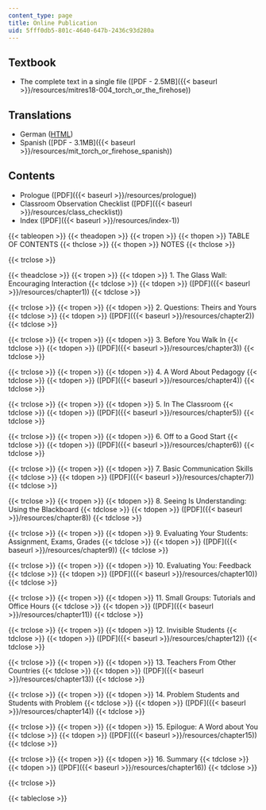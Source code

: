 ```yaml
---
content_type: page
title: Online Publication
uid: 5fff0db5-801c-4640-647b-2436c93d280a
---
```


Textbook
--------

*   The complete text in a single file ([PDF - 2.5MB]({{< baseurl >}}/resources/mitres18-004_torch_or_the_firehose))

Translations
------------

*   German ([HTML](http://users.physik.tu-muenchen.de/teggert/torch/index.html))
*   Spanish ([PDF - 3.1MB]({{< baseurl >}}/resources/mit_torch_or_firehose_spanish))

Contents
--------

*   Prologue ([PDF]({{< baseurl >}}/resources/prologue))
*   Classroom Observation Checklist ([PDF]({{< baseurl >}}/resources/class_checklist))
*   Index ([PDF]({{< baseurl >}}/resources/index-1))

{{< tableopen >}}
{{< theadopen >}}
{{< tropen >}}
{{< thopen >}}
TABLE OF CONTENTS
{{< thclose >}}
{{< thopen >}}
NOTES
{{< thclose >}}

{{< trclose >}}

{{< theadclose >}}
{{< tropen >}}
{{< tdopen >}}
1\. The Glass Wall: Encouraging Interaction
{{< tdclose >}}
{{< tdopen >}}
([PDF]({{< baseurl >}}/resources/chapter1))
{{< tdclose >}}

{{< trclose >}}
{{< tropen >}}
{{< tdopen >}}
2\. Questions: Theirs and Yours
{{< tdclose >}}
{{< tdopen >}}
([PDF]({{< baseurl >}}/resources/chapter2))
{{< tdclose >}}

{{< trclose >}}
{{< tropen >}}
{{< tdopen >}}
3\. Before You Walk In
{{< tdclose >}}
{{< tdopen >}}
([PDF]({{< baseurl >}}/resources/chapter3))
{{< tdclose >}}

{{< trclose >}}
{{< tropen >}}
{{< tdopen >}}
4\. A Word About Pedagogy
{{< tdclose >}}
{{< tdopen >}}
([PDF]({{< baseurl >}}/resources/chapter4))
{{< tdclose >}}

{{< trclose >}}
{{< tropen >}}
{{< tdopen >}}
5\. In The Classroom
{{< tdclose >}}
{{< tdopen >}}
([PDF]({{< baseurl >}}/resources/chapter5))
{{< tdclose >}}

{{< trclose >}}
{{< tropen >}}
{{< tdopen >}}
6\. Off to a Good Start
{{< tdclose >}}
{{< tdopen >}}
([PDF]({{< baseurl >}}/resources/chapter6))
{{< tdclose >}}

{{< trclose >}}
{{< tropen >}}
{{< tdopen >}}
7\. Basic Communication Skills
{{< tdclose >}}
{{< tdopen >}}
([PDF]({{< baseurl >}}/resources/chapter7))
{{< tdclose >}}

{{< trclose >}}
{{< tropen >}}
{{< tdopen >}}
8\. Seeing Is Understanding: Using the Blackboard
{{< tdclose >}}
{{< tdopen >}}
([PDF]({{< baseurl >}}/resources/chapter8))
{{< tdclose >}}

{{< trclose >}}
{{< tropen >}}
{{< tdopen >}}
9\. Evaluating Your Students: Assignment, Exams, Grades
{{< tdclose >}}
{{< tdopen >}}
([PDF]({{< baseurl >}}/resources/chapter9))
{{< tdclose >}}

{{< trclose >}}
{{< tropen >}}
{{< tdopen >}}
10\. Evaluating You: Feedback
{{< tdclose >}}
{{< tdopen >}}
([PDF]({{< baseurl >}}/resources/chapter10))
{{< tdclose >}}

{{< trclose >}}
{{< tropen >}}
{{< tdopen >}}
11\. Small Groups: Tutorials and Office Hours
{{< tdclose >}}
{{< tdopen >}}
([PDF]({{< baseurl >}}/resources/chapter11))
{{< tdclose >}}

{{< trclose >}}
{{< tropen >}}
{{< tdopen >}}
12\. Invisible Students
{{< tdclose >}}
{{< tdopen >}}
([PDF]({{< baseurl >}}/resources/chapter12))
{{< tdclose >}}

{{< trclose >}}
{{< tropen >}}
{{< tdopen >}}
13\. Teachers From Other Countries
{{< tdclose >}}
{{< tdopen >}}
([PDF]({{< baseurl >}}/resources/chapter13))
{{< tdclose >}}

{{< trclose >}}
{{< tropen >}}
{{< tdopen >}}
14\. Problem Students and Students with Problem
{{< tdclose >}}
{{< tdopen >}}
([PDF]({{< baseurl >}}/resources/chapter14))
{{< tdclose >}}

{{< trclose >}}
{{< tropen >}}
{{< tdopen >}}
15\. Epilogue: A Word about You
{{< tdclose >}}
{{< tdopen >}}
([PDF]({{< baseurl >}}/resources/chapter15))
{{< tdclose >}}

{{< trclose >}}
{{< tropen >}}
{{< tdopen >}}
16\. Summary
{{< tdclose >}}
{{< tdopen >}}
([PDF]({{< baseurl >}}/resources/chapter16))
{{< tdclose >}}

{{< trclose >}}

{{< tableclose >}}